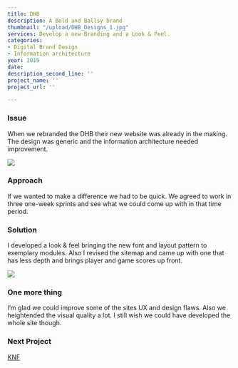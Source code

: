 ```yaml
---
title: DHB
description: A Bold and Ballsy brand
thumbnail: "/upload/DHB_Designs_1.jpg"
services: Develop a new Branding and a Look & Feel.
categories:
- Digital Brand Design
- Information architecture
year: 2019
date: 
description_second_line: ''
project_name: ''
project_url: ''

---
```

### Issue

When we rebranded the DHB their new website was already in the making. The design was generic and the information architecture needed improvement.

![](/upload/DHB_Designs_2.jpg)

### Approach

<p class="einleser">If we wanted to make a difference we had to be quick. We agreed to work in three one-week sprints and see what we could come up with in that time period.</p>

### Solution

I developed a look & feel bringing the new font and layout pattern to exemplary modules. Also I revised the sitemap and came up with one that has less depth and brings player and game scores up front.

![](/upload/DHB_Designs_4.jpg)

### One more thing

I’m glad we could improve some of the sites UX and design flaws. Also we heightended the visual quality a lot. I still wish we could have developed the whole site though.

### **Next Project**

[KNF](/works/knf.html)